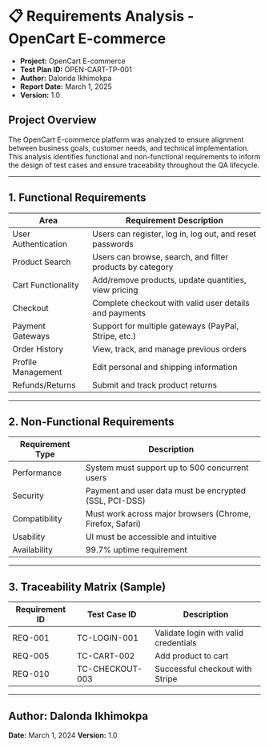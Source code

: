 # 📋 Requirements Analysis - OpenCart E-commerce


- **Project:** OpenCart E-commerce
- **Test Plan ID:** OPEN-CART-TP-001
- **Author:** Dalonda Ikhimokpa
- **Report Date:** March 1, 2025
- **Version:** 1.0

## Project Overview

The OpenCart E-commerce platform was analyzed to ensure alignment between business goals, customer needs, and technical implementation. This analysis identifies functional and non-functional requirements to inform the design of test cases and ensure traceability throughout the QA lifecycle.

---

## 1. Functional Requirements

| Area                | Requirement Description                                   |
| ------------------- | --------------------------------------------------------- |
| User Authentication | Users can register, log in, log out, and reset passwords  |
| Product Search      | Users can browse, search, and filter products by category |
| Cart Functionality  | Add/remove products, update quantities, view pricing      |
| Checkout            | Complete checkout with valid user details and payments    |
| Payment Gateways    | Support for multiple gateways (PayPal, Stripe, etc.)      |
| Order History       | View, track, and manage previous orders                   |
| Profile Management  | Edit personal and shipping information                    |
| Refunds/Returns     | Submit and track product returns                          |

---

## 2. Non-Functional Requirements

| Requirement Type | Description                                               |
| ---------------- | --------------------------------------------------------- |
| Performance      | System must support up to 500 concurrent users            |
| Security         | Payment and user data must be encrypted (SSL, PCI-DSS)    |
| Compatibility    | Must work across major browsers (Chrome, Firefox, Safari) |
| Usability        | UI must be accessible and intuitive                       |
| Availability     | 99.7% uptime requirement                                  |

---

## 3. Traceability Matrix (Sample)

| Requirement ID | Test Case ID    | Description                           |
| -------------- | --------------- | ------------------------------------- |
| REQ-001        | TC-LOGIN-001    | Validate login with valid credentials |
| REQ-005        | TC-CART-002     | Add product to cart                   |
| REQ-010        | TC-CHECKOUT-003 | Successful checkout with Stripe       |

---

## Author: Dalonda Ikhimokpa

**Date:** March 1, 2024
**Version:** 1.0
